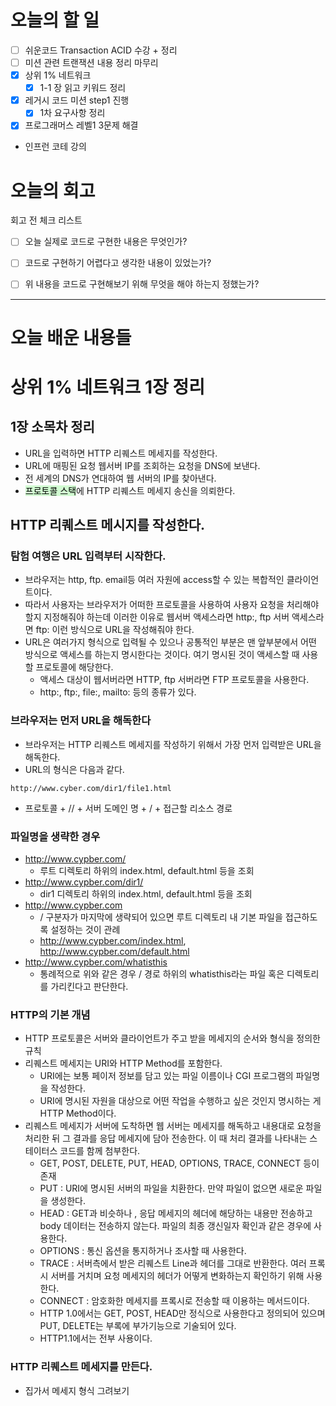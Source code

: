 
# 오늘의 할 일

- [ ] 쉬운코드 Transaction ACID 수강 + 정리
- [ ] 미션 관련 트랜잭션 내용 정리 마무리
- [x] 상위 1% 네트워크
	- [x] 1-1 장 읽고 키워드 정리
- [x] 레거시 코드 미션 step1 진행
	- [x] 1차 요구사항 정리
- [x] 프로그래머스 레벨1 3문제 해결
- 인프런 코테 강의 

# 오늘의 회고

회고 전 체크 리스트
- [ ] 오늘 실제로 코드로 구현한 내용은 무엇인가?
- [ ] 코드로 구현하기 어렵다고 생각한 내용이 있었는가?
- [ ] 위 내용을 코드로 구현해보기 위해 무엇을 해야 하는지 정했는가?




---
# 오늘 배운 내용들


# 상위 1% 네트워크 1장 정리

## 1장 소목차 정리

- URL을 입력하면 HTTP 리퀘스트 메세지를 작성한다.
- URL에 매핑된 요청 웹서버 IP를 조회하는 요청을 DNS에 보낸다.
- 전 세계의 DNS가 연대하여 웹 서버의 IP를 찾아낸다.
- <mark style="background: #BBFABBA6;">프로토콜 스택</mark>에 HTTP 리퀘스트 메세지 송신을 의뢰한다.


## HTTP 리퀘스트 메시지를 작성한다.

### 탐험 여행은 URL 입력부터 시작한다.

- 브라우저는 http, ftp. email등 여러 자원에 access할 수 있는 복합적인 클라이언트이다. 
- 따라서 사용자는 브라우저가 어떠한 프로토콜을 사용하여 사용자 요청을 처리해야 할지 지정해줘야 하는데 이러한 이유로 웹서버 액세스라면 http:, ftp 서버 액세스라면 ftp: 이런 방식으로 URL을 작성해줘야 한다.
- URL은 여러가지 형식으로 입력될 수 있으나 공통적인 부분은 맨 앞부분에서 어떤 방식으로 액세스를 하는지 명시한다는 것이다. 여기 명시된 것이 액세스할 때 사용할 프로토콜에 해당한다.
	- 액세스 대상이 웹서버라면 HTTP, ftp 서버라면 FTP 프로토콜을 사용한다.
	- http:, ftp:, file:, mailto: 등의 종류가 있다.

### 브라우저는 먼저 URL을 해독한다

- 브라우저는 HTTP 리퀘스트 메세지를 작성하기 위해서 가장 먼저 입력받은 URL을 해독한다.
- URL의 형식은 다음과 같다. 
```
http://www.cyber.com/dir1/file1.html
```
- 프로토콜 + // + 서버 도메인 명 + / + 접근할 리소스 경로


### 파일명을 생략한 경우

- http://www.cypber.com/
	- 루트 디렉토리 하위의 index.html, default.html 등을 조회
- http://www.cypber.com/dir1/
	-  dir1 디렉토리 하위의 index.html, default.html 등을 조회
- http://www.cypber.com
	- / 구분자가 마지막에 생략되어 있으면 루트 디렉토리 내 기본 파일을 접근하도록 설정하는 것이 관례
	- http://www.cypber.com/index.html, http://www.cypber.com/default.html 
- http://www.cypber.com/whatisthis
	- 통례적으로 위와 같은 경우 / 경로 하위의 whatisthis라는 파일 혹은 디렉토리를 가리킨다고 판단한다.


### HTTP의 기본 개념

- HTTP 프로토콜은 서버와 클라이언트가 주고 받을 메세지의 순서와 형식을 정의한 규칙
- 리퀘스트 메세지는 URI와 HTTP Method를 포함한다. 
	- URI에는 보통 페이저 정보를 담고 있는 파일 이름이나 CGI 프로그램의 파일명을 작성한다.
	- URI에 명시된 자원을 대상으로 어떤 작업을 수행하고 싶은 것인지 명시하는 게 HTTP Method이다. 
- 리퀘스트 메세지가 서버에 도착하면 웹 서버는 메세지를 해독하고 내용대로 요청을 처리한 뒤 그 결과를 응답 메세지에 담아 전송한다. 이 때 처리 결과를 나타내는 스테이터스 코드를 함께 첨부한다.
	- GET, POST, DELETE, PUT, HEAD, OPTIONS, TRACE, CONNECT 등이 존재
	- PUT : URI에 명시된 서버의 파일을 치환한다. 만약 파일이 없으면 새로운 파일을 생성한다. 
	- HEAD : GET과 비슷하나 , 응답 메세지의 헤더에 해당하는 내용만 전송하고 body 데이터는 전송하지 않는다. 파일의 최종 갱신일자 확인과 같은 경우에 사용한다.
	- OPTIONS : 통신 옵션을 통지하거나 조사할 때 사용한다.
	- TRACE : 서버측에서 받은 리퀘스트 Line과 헤더를 그대로 반환한다. 여러 프록시 서버를 거치며 요청 메세지의 헤더가 어떻게 변화하는지 확인하기 위해 사용한다.
	- CONNECT : 암호화한 메세지를 프록시로 전송할 때 이용하는 메서드이다.
	- HTTP 1.0에서는 GET, POST, HEAD만 정식으로 사용한다고 정의되어 있으며 PUT, DELETE는 부록에 부가기능으로 기술되어 있다.
	- HTTP1.1에서는 전부 사용이다.

### HTTP 리퀘스트 메세지를 만든다.

- 집가서 메세지 형식 그려보기